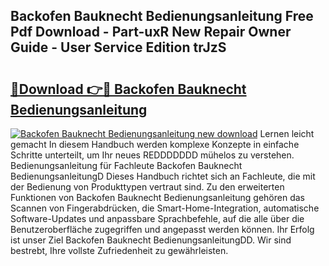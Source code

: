 ## Backofen Bauknecht Bedienungsanleitung Free Pdf Download - Part-uxR New Repair Owner Guide - User Service Edition trJzS

# <h2><a href="http://df4txxw.blite.top/?on=Backofen+Bauknecht+Bedienungsanleitung">🔗Download 👉🔴 Backofen Bauknecht Bedienungsanleitung</a></h2>

[![Backofen Bauknecht Bedienungsanleitung new download](https://i.imgur.com/lujVjoI.png)](http://df4txxw.blite.top/?on=Backofen+Bauknecht+Bedienungsanleitung)
Lernen leicht gemacht In diesem Handbuch werden komplexe Konzepte in einfache Schritte unterteilt, um Ihr neues REDDDDDDD mühelos zu verstehen. Bedienungsanleitung für Fachleute Backofen Bauknecht BedienungsanleitungD Dieses Handbuch richtet sich an Fachleute, die mit der Bedienung von Produkttypen vertraut sind. Zu den erweiterten Funktionen von Backofen Bauknecht Bedienungsanleitung gehören das Scannen von Fingerabdrücken, die Smart-Home-Integration, automatische Software-Updates und anpassbare Sprachbefehle, auf die alle über die Benutzeroberfläche zugegriffen und angepasst werden können. Ihr Erfolg ist unser Ziel Backofen Bauknecht BedienungsanleitungDD. Wir sind bestrebt, Ihre vollste Zufriedenheit zu gewährleisten.
